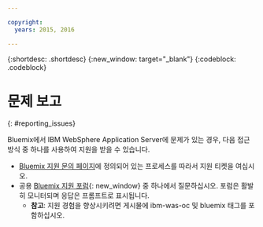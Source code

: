 ```yaml
---

copyright:
  years: 2015, 2016

---
```


{:shortdesc: .shortdesc}
{:new_window: target="_blank"}
{:codeblock: .codeblock}

# 문제 보고
{: #reporting_issues}

Bluemix에서 IBM WebSphere Application Server에 문제가 있는 경우, 다음 접근 방식 중 하나를 사용하여 지원을 받을 수 있습니다.

* [Bluemix 지원 문의 페이지](../..//support/index.html#contacting-support)에 정의되어 있는 프로세스를 따라서 지원 티켓을 여십시오.
* 공용 [Bluemix 지원 포럼](https://developer.ibm.com/bluemix/support/){: new_window} 중 하나에서 질문하십시오. 포럼은 활발히 모니터되며 응답은 프롬프트로 표시됩니다. 
  * **참고**: 지원 경험을 향상시키려면 게시물에 ibm-was-oc 및 bluemix 태그를 포함하십시오. 
